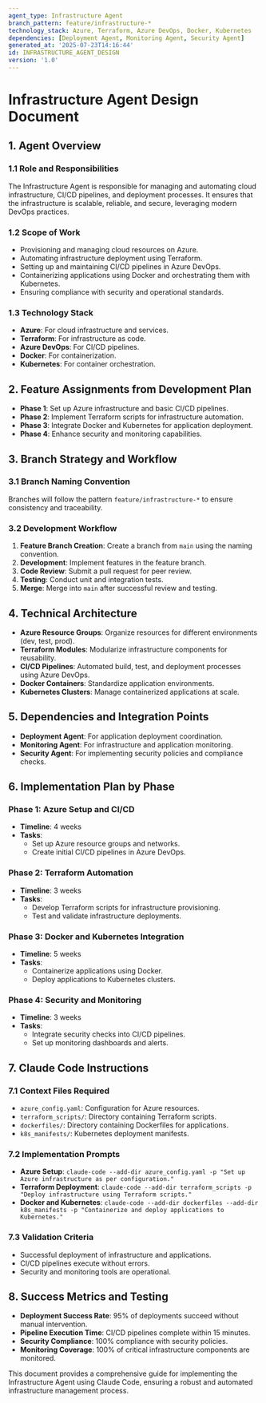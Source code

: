 ```yaml
---
agent_type: Infrastructure Agent  
branch_pattern: feature/infrastructure-*  
technology_stack: Azure, Terraform, Azure DevOps, Docker, Kubernetes  
dependencies: [Deployment Agent, Monitoring Agent, Security Agent]  
generated_at: '2025-07-23T14:16:44'  
id: INFRASTRUCTURE_AGENT_DESIGN  
version: '1.0'  
---
```


# Infrastructure Agent Design Document

## 1. Agent Overview

### 1.1 Role and Responsibilities
The Infrastructure Agent is responsible for managing and automating cloud infrastructure, CI/CD pipelines, and deployment processes. It ensures that the infrastructure is scalable, reliable, and secure, leveraging modern DevOps practices.

### 1.2 Scope of Work
- Provisioning and managing cloud resources on Azure.
- Automating infrastructure deployment using Terraform.
- Setting up and maintaining CI/CD pipelines in Azure DevOps.
- Containerizing applications using Docker and orchestrating them with Kubernetes.
- Ensuring compliance with security and operational standards.

### 1.3 Technology Stack
- **Azure**: For cloud infrastructure and services.
- **Terraform**: For infrastructure as code.
- **Azure DevOps**: For CI/CD pipelines.
- **Docker**: For containerization.
- **Kubernetes**: For container orchestration.

## 2. Feature Assignments from Development Plan
- **Phase 1**: Set up Azure infrastructure and basic CI/CD pipelines.
- **Phase 2**: Implement Terraform scripts for infrastructure automation.
- **Phase 3**: Integrate Docker and Kubernetes for application deployment.
- **Phase 4**: Enhance security and monitoring capabilities.

## 3. Branch Strategy and Workflow

### 3.1 Branch Naming Convention
Branches will follow the pattern `feature/infrastructure-*` to ensure consistency and traceability.

### 3.2 Development Workflow
1. **Feature Branch Creation**: Create a branch from `main` using the naming convention.
2. **Development**: Implement features in the feature branch.
3. **Code Review**: Submit a pull request for peer review.
4. **Testing**: Conduct unit and integration tests.
5. **Merge**: Merge into `main` after successful review and testing.

## 4. Technical Architecture
- **Azure Resource Groups**: Organize resources for different environments (dev, test, prod).
- **Terraform Modules**: Modularize infrastructure components for reusability.
- **CI/CD Pipelines**: Automated build, test, and deployment processes using Azure DevOps.
- **Docker Containers**: Standardize application environments.
- **Kubernetes Clusters**: Manage containerized applications at scale.

## 5. Dependencies and Integration Points
- **Deployment Agent**: For application deployment coordination.
- **Monitoring Agent**: For infrastructure and application monitoring.
- **Security Agent**: For implementing security policies and compliance checks.

## 6. Implementation Plan by Phase

### Phase 1: Azure Setup and CI/CD
- **Timeline**: 4 weeks
- **Tasks**:
  - Set up Azure resource groups and networks.
  - Create initial CI/CD pipelines in Azure DevOps.

### Phase 2: Terraform Automation
- **Timeline**: 3 weeks
- **Tasks**:
  - Develop Terraform scripts for infrastructure provisioning.
  - Test and validate infrastructure deployments.

### Phase 3: Docker and Kubernetes Integration
- **Timeline**: 5 weeks
- **Tasks**:
  - Containerize applications using Docker.
  - Deploy applications to Kubernetes clusters.

### Phase 4: Security and Monitoring
- **Timeline**: 3 weeks
- **Tasks**:
  - Integrate security checks into CI/CD pipelines.
  - Set up monitoring dashboards and alerts.

## 7. Claude Code Instructions

### 7.1 Context Files Required
- `azure_config.yaml`: Configuration for Azure resources.
- `terraform_scripts/`: Directory containing Terraform scripts.
- `dockerfiles/`: Directory containing Dockerfiles for applications.
- `k8s_manifests/`: Kubernetes deployment manifests.

### 7.2 Implementation Prompts
- **Azure Setup**: `claude-code --add-dir azure_config.yaml -p "Set up Azure infrastructure as per configuration."`
- **Terraform Deployment**: `claude-code --add-dir terraform_scripts -p "Deploy infrastructure using Terraform scripts."`
- **Docker and Kubernetes**: `claude-code --add-dir dockerfiles --add-dir k8s_manifests -p "Containerize and deploy applications to Kubernetes."`

### 7.3 Validation Criteria
- Successful deployment of infrastructure and applications.
- CI/CD pipelines execute without errors.
- Security and monitoring tools are operational.

## 8. Success Metrics and Testing
- **Deployment Success Rate**: 95% of deployments succeed without manual intervention.
- **Pipeline Execution Time**: CI/CD pipelines complete within 15 minutes.
- **Security Compliance**: 100% compliance with security policies.
- **Monitoring Coverage**: 100% of critical infrastructure components are monitored.

This document provides a comprehensive guide for implementing the Infrastructure Agent using Claude Code, ensuring a robust and automated infrastructure management process.